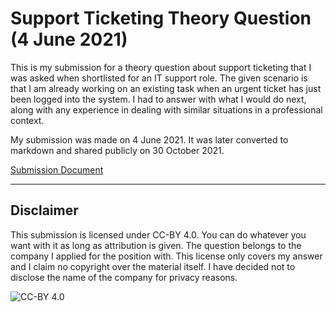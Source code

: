 # Support Ticketing Theory Question (4 June 2021)

This is my submission for a theory question about support ticketing that I was asked when shortlisted for an IT support role. The given scenario is that I am already working on an existing task when an urgent ticket has just been logged into the system. I had to answer with what I would do next, along with any experience in dealing with similar situations in a professional context.

My submission was made on 4 June 2021. It was later converted to markdown and shared publicly on 30 October 2021.

[Submission Document](./submission.md)

---

## Disclaimer

This submission is licensed under CC-BY 4.0. You can do whatever you want with it as long as attribution is given. The question belongs to the company I applied for the position with. This license only covers my answer and I claim no copyright over the material itself. I have decided not to disclose the name of the company for privacy reasons.

![CC-BY 4.0](https://i.creativecommons.org/l/by/4.0/88x31.png)

